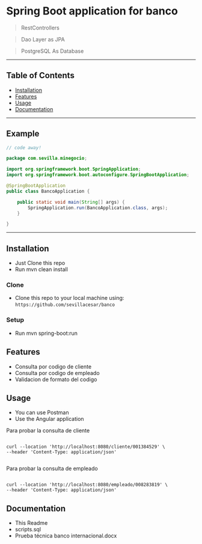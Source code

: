 # Spring Boot application for banco

> RestControllers

> Dao Layer as JPA

> PostgreSQL As Database

---

## Table of Contents


- [Installation](#installation)
- [Features](#features)
- [Usage](#usage)
- [Documentation](#documentation)


---

## Example

```java
// code away!

package com.sevilla.minegocio;

import org.springframework.boot.SpringApplication;
import org.springframework.boot.autoconfigure.SpringBootApplication;

@SpringBootApplication
public class BancoApplication {

	public static void main(String[] args) {
		SpringApplication.run(BancoApplication.class, args);
	}

}


```

---

## Installation

- Just Clone this repo
- Run mvn clean install

### Clone

- Clone this repo to your local machine using: `https://github.com/sevillacesar/banco`

### Setup

- Run mvn spring-boot:run

## Features

- Consulta por codigo de cliente
- Consulta por codigo de empleado
- Validacion de formato del codigo


## Usage

- You can use Postman 
- Use the Angular application


Para probar la consulta de cliente
```

curl --location 'http://localhost:8080/cliente/001384529' \
--header 'Content-Type: application/json'


```

Para probar la consulta de empleado

```

curl --location 'http://localhost:8080/empleado/008283819' \
--header 'Content-Type: application/json'

```

## Documentation

- This Readme
- scripts.sql
- Prueba técnica banco internacional.docx





